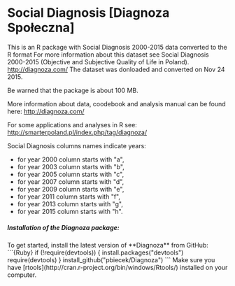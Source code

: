 Social Diagnosis [Diagnoza Społeczna]
=====================================

This is an R package with Social Diagnosis 2000-2015 data converted to the R format
For more information about this dataset see 
Social Diagnosis 2000-2015 (Objective and Subjective Quality of Life in Poland).
http://diagnoza.com/
The dataset was donloaded and converted on Nov 24 2015.

Be warned that the package is about 100 MB.

More information about data, coodebook and analysis manual can be found here: http://diagnoza.com/

For some applications and analyses in R see: 
http://smarterpoland.pl/index.php/tag/diagnoza/

Social Diagnosis columns names indicate years:

* for year 2000 column starts with "a",
* for year 2003 column starts with "b",
* for year 2005 column starts with "c",
* for year 2007 column starts with "d",
* for year 2009 column starts with "e",
* for year 2011 column starts with "f",
* for year 2013 column starts with "g",
* for year 2015 column starts with "h".


<h5> Installation of the Diagnoza package: </h5>
To get started, install the latest version of **Diagnoza** from GitHub:
```{Ruby}
if (!require(devtools)) {
    install.packages("devtools")
    require(devtools)
}
install_github("pbiecek/Diagnoza")
```
Make sure you have [rtools](http://cran.r-project.org/bin/windows/Rtools/) installed on your computer.

